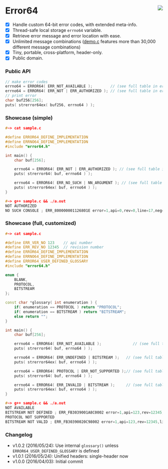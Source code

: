 # Error64  <a href="https://travis-ci.org/r-lyeh/error64"><img src="https://api.travis-ci.org/r-lyeh/error64.svg?branch=master" align="right" /></a>

- [x] Handle custom 64-bit error codes, with extended meta-info.
- [x] Thread-safe local storage `errno64` variable.
- [x] Retrieve error message and error location with ease.
- [x] Unlimited message combinations ([demo.c](demo.c) features more than 30,000 different message combinations)
- [x] Tiny, portable, cross-platform, header-only.
- [x] Public domain.

### Public API
```c++
// make error codes
errno64 = ERROR64( ERR_NOT_AVAILABLE );        // (see full table in error64.h)
errno64 = ERROR64( ERR_NOT | ERR_AUTHORIZED ); // (see full table in error64.h)
// print error
char buf256[256];
puts( strerror64ex( buf256, errno64 ) );
```

### Showcase (simple)
```c++
#~> cat sample.c

#define ERROR64_DEFINE_IMPLEMENTATION
#define ERRNO64_DEFINE_IMPLEMENTATION
#include "error64.h"

int main() {
    char buf[256];

    errno64 = ERROR64( ERR_NOT | ERR_AUTHORIZED ); // (see full table in error64.h)
    puts( strerror64( buf, errno64 ) );

    errno64 = ERROR64( ERR_NO_SUCH | NN_ARGUMENT ); // (see full table in error64.h)
    puts( strerror64ex( buf, errno64 ) );
}

#~> g++ sample.c && ./a.out
NOT AUTHORIZED
NO SUCH CONSOLE ; ERR_800000001126801E error=1,api=0,rev=0,line=17,neg=0,attr=77,noun=30

```

### Showcase (full, customized)
```c++
#~> cat sample.c

#define ERR_VER_NO 123    // api number
#define ERR_REV_NO 12345  // revision number
#define ERROR64_DEFINE_IMPLEMENTATION
#define ERRNO64_DEFINE_IMPLEMENTATION
#define ERROR64_USER_DEFINED_GLOSSARY
#include "error64.h"

enum {
    BLANK,
    PROTOCOL,
    BITSTREAM
};

const char *glossary( int enumeration ) {
    if( enumeration == PROTOCOL ) return "PROTOCOL";
    if( enumeration == BITSTREAM ) return "BITSTREAM";
    else return "";
}

int main() {
    char buf[256];

    errno64 = ERROR64( ERR_NOT_AVAILABLE );              // (see full table in error64.h)
    puts( strerror64( buf, errno64 ) );

    errno64 = ERROR64( ERR_UNDEFINED | BITSTREAM );   // (see full table in error64.h)
    puts( strerror64ex( buf, errno64 ) );

    errno64 = ERROR64( PROTOCOL | ERR_NOT_SUPPORTED );// (see full table in error64.h)
    puts( strerror64( buf, errno64 ) );

    errno64 = ERROR64( ERR_INVALID | BITSTREAM );     // (see full table in error64.h)
    puts( strerror64ex( buf, errno64 ) );
}

#~> g++ sample.c && ./a.out
NOT AVAILABLE
BITSTREAM NOT DEFINED ; ERR_FB3039001A8C0002 error=1,api=123,rev=12345,line=26,neg=1,attr=24,noun=2
PROTOCOL NOT SUPPORTED
BITSTREAM NOT VALID ; ERR_FB30390020C98002 error=1,api=123,rev=12345,line=32,neg=1,attr=147,noun=2
```

### Changelog
- v1.0.2 (2016/05/24): Use internal `glossary()` unless `ERROR64_USER_DEFINED_GLOSSARY` is defined
- v1.0.1 (2016/05/24): Unified headers: single-header now
- v1.0.0 (2016/04/03): Initial commit
